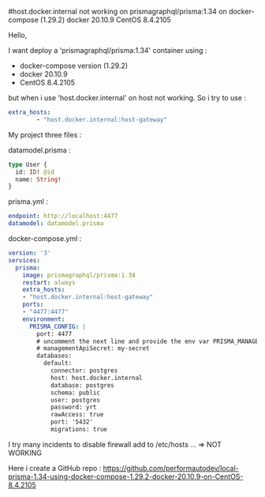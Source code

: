 #host.docker.internal not working on prismagraphql/prisma:1.34 on docker-compose (1.29.2) docker 20.10.9 CentOS 8.4.2105


Hello,

I want deploy a 'prismagraphql/prisma:1.34' container using :
* docker-compose version (1.29.2)
* docker 20.10.9
* CentOS 8.4.2105

but when i use 'host.docker.internal' on host not working.
So i try to use :

```yml
extra_hosts:
        - "host.docker.internal:host-gateway"
```

My project three files : 


datamodel.prisma :
```graphql
type User {
  id: ID! @id
  name: String!
}
```

prisma.yml :
```yml
endpoint: http://localhost:4477
datamodel: datamodel.prisma
```


docker-compose.yml :
``` yml
version: '3'
services:
  prisma:
    image: prismagraphql/prisma:1.34
    restart: always
    extra_hosts:
    - "host.docker.internal:host-gateway"
    ports:
    - "4477:4477"
    environment:
      PRISMA_CONFIG: |
        port: 4477
        # uncomment the next line and provide the env var PRISMA_MANAGEMENT_API_SECRET=my-secret to activate cluster security
        # managementApiSecret: my-secret
        databases:
          default:
            connector: postgres
            host: host.docker.internal
            database: postgres
            schema: public
            user: postgres
            password: yrt
            rawAccess: true
            port: '5432'
            migrations: true
```

I try many incidents to disable firewall add to /etc/hosts ... => NOT WORKING


Here i create a GitHub repo :  https://github.com/performautodev/local-prisma-1.34-using-docker-compose-1.29.2-docker-20.10.9-on-CentOS-8.4.2105

